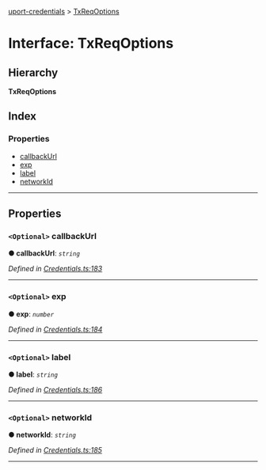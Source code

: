 [uport-credentials](../README.md) > [TxReqOptions](../interfaces/txreqoptions.md)

# Interface: TxReqOptions

## Hierarchy

**TxReqOptions**

## Index

### Properties

* [callbackUrl](txreqoptions.md#callbackurl)
* [exp](txreqoptions.md#exp)
* [label](txreqoptions.md#label)
* [networkId](txreqoptions.md#networkid)

---

## Properties

<a id="callbackurl"></a>

### `<Optional>` callbackUrl

**● callbackUrl**: *`string`*

*Defined in [Credentials.ts:183](https://github.com/uport-project/uport-credentials/blob/c498e74/src/Credentials.ts#L183)*

___
<a id="exp"></a>

### `<Optional>` exp

**● exp**: *`number`*

*Defined in [Credentials.ts:184](https://github.com/uport-project/uport-credentials/blob/c498e74/src/Credentials.ts#L184)*

___
<a id="label"></a>

### `<Optional>` label

**● label**: *`string`*

*Defined in [Credentials.ts:186](https://github.com/uport-project/uport-credentials/blob/c498e74/src/Credentials.ts#L186)*

___
<a id="networkid"></a>

### `<Optional>` networkId

**● networkId**: *`string`*

*Defined in [Credentials.ts:185](https://github.com/uport-project/uport-credentials/blob/c498e74/src/Credentials.ts#L185)*

___

